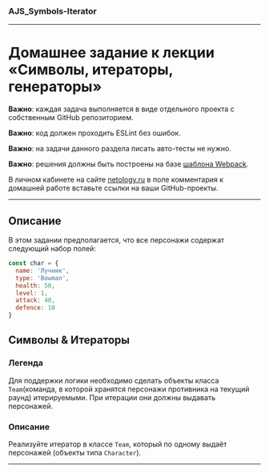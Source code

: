 ### AJS_Symbols-Iterator


---
# Домашнее задание к лекции «Символы, итераторы, генераторы»

**Важно**: каждая задача выполняется в виде отдельного проекта с собственным GitHub репозиторием.

**Важно**: код должен проходить ESLint без ошибок.

**Важно**: на задачи данного раздела писать авто-тесты не нужно.

**Важно**: решения должны быть построены на базе [шаблона Webpack](/ci-template).

В личном кабинете на сайте [netology.ru](http://netology.ru/) в поле комментария к домашней работе вставьте ссылки на ваши GitHub-проекты.

---

## Описание

В этом задании предполагается, что все персонажи содержат следующий набор полей:
```javascript
const char = {
  name: 'Лучник',
  type: 'Bowman',
  health: 50,
  level: 1,
  attack: 40,
  defence: 10
}
```

## Символы & Итераторы

### Легенда

Для поддержки логики необходимо сделать объекты класса `Team`(команда, в которой хранятся персонажи противника на текущий раунд) итерируемыми. При итерации они должны выдавать персонажей.

### Описание

Реализуйте итератор в классе `Team`, который по одному выдаёт персонажей (объекты типа `Character`).

---